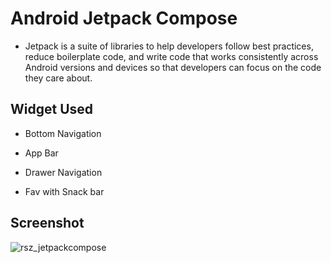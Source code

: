 # Android Jetpack Compose
- Jetpack is a suite of libraries to help developers follow best practices, reduce boilerplate code, and write code that works consistently across Android versions and devices so that developers can focus on the code they care about.

## Widget Used
- Bottom Navigation
- App Bar
- Drawer Navigation

- Fav with Snack bar


## Screenshot
![rsz_jetpackcompose](https://user-images.githubusercontent.com/22006238/212368899-67846433-7590-4b5c-b6d8-3c6db610d2d4.png)
